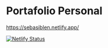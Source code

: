 # Portafolio Personal

https://sebasiblen.netlify.app/

[![Netlify Status](https://api.netlify.com/api/v1/badges/cd217c07-7555-4e9a-8e60-93c3da7852bc/deploy-status)](https://app.netlify.com/sites/sebasiblen/deploys)
